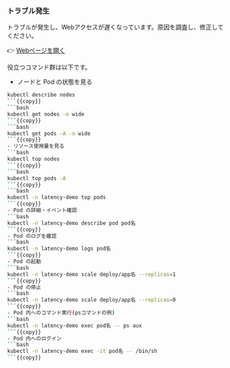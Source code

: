 ### トラブル発生
トラブルが発生し、Webアクセスが遅くなっています。原因を調査し、修正してください。

👉 [Webページを開く]({{TRAFFIC_HOST1_30081}})

役立つコマンド群は以下です。

- ノードと Pod の状態を見る
```bash
kubectl describe nodes
```{{copy}}
```bash
kubectl get nodes -o wide
```{{copy}}
```bash
kubectl get pods -A -o wide
```{{copy}}
- リソース使用量を見る
```bash
kubectl top nodes
```{{copy}}
```bash
kubectl top pods -A
```{{copy}}
```bash
kubectl -n latency-demo top pods
```{{copy}}
- Pod の詳細・イベント確認
```bash
kubectl -n latency-demo describe pod pod名
```{{copy}}
- Pod のログを確認
```bash
kubectl -n latency-demo logs pod名
```{{copy}}
- Pod の起動
```bash
kubectl -n latency-demo scale deploy/app名 --replicas=1
```{{copy}}
- Pod の停止
```bash
kubectl -n latency-demo scale deploy/app名 --replicas=0
```{{copy}}
- Pod 内へのコマンド実行(psコマンドの例)
```bash
kubectl -n latency-demo exec pod名 -- ps aux
```{{copy}}
- Pod 内へのログイン
```bash
kubectl -n latency-demo exec -it pod名 -- /bin/sh
```{{copy}}